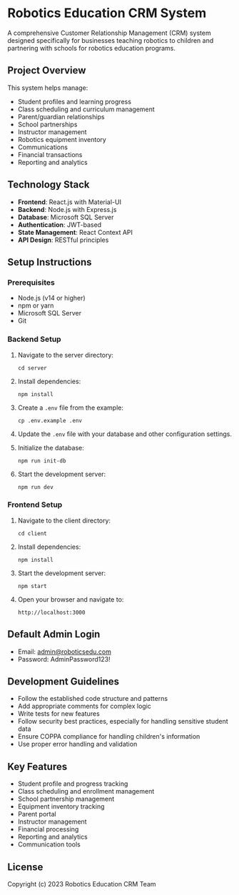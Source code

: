 # Robotics Education CRM System

A comprehensive Customer Relationship Management (CRM) system designed specifically for businesses teaching robotics to children and partnering with schools for robotics education programs.

## Project Overview

This system helps manage:
- Student profiles and learning progress
- Class scheduling and curriculum management
- Parent/guardian relationships
- School partnerships
- Instructor management
- Robotics equipment inventory
- Communications
- Financial transactions
- Reporting and analytics

## Technology Stack

- **Frontend**: React.js with Material-UI
- **Backend**: Node.js with Express.js
- **Database**: Microsoft SQL Server
- **Authentication**: JWT-based
- **State Management**: React Context API
- **API Design**: RESTful principles

## Setup Instructions

### Prerequisites

- Node.js (v14 or higher)
- npm or yarn
- Microsoft SQL Server
- Git

### Backend Setup

1. Navigate to the server directory:
   ```
   cd server
   ```

2. Install dependencies:
   ```
   npm install
   ```

3. Create a `.env` file from the example:
   ```
   cp .env.example .env
   ```

4. Update the `.env` file with your database and other configuration settings.

5. Initialize the database:
   ```
   npm run init-db
   ```

6. Start the development server:
   ```
   npm run dev
   ```

### Frontend Setup

1. Navigate to the client directory:
   ```
   cd client
   ```

2. Install dependencies:
   ```
   npm install
   ```

3. Start the development server:
   ```
   npm start
   ```

4. Open your browser and navigate to:
   ```
   http://localhost:3000
   ```

## Default Admin Login

- Email: admin@roboticsedu.com
- Password: AdminPassword123!

## Development Guidelines

- Follow the established code structure and patterns
- Add appropriate comments for complex logic
- Write tests for new features
- Follow security best practices, especially for handling sensitive student data
- Ensure COPPA compliance for handling children's information
- Use proper error handling and validation

## Key Features

- Student profile and progress tracking
- Class scheduling and enrollment management
- School partnership management
- Equipment inventory tracking
- Parent portal
- Instructor management
- Financial processing
- Reporting and analytics
- Communication tools

## License

Copyright (c) 2023 Robotics Education CRM Team